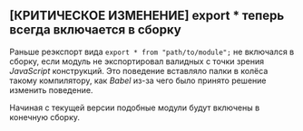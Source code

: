 ## \[КРИТИЧЕСКОЕ ИЗМЕНЕНИЕ\] export * теперь всегда включается в сборку

Раньше реэкспорт вида `export * from "path/to/module";` не включался в сборку, если модуль не экспортировал валидных с точки зрения _JavaScript_ конструкций. Это поведение вставляло палки в колёса такому компилятору, как _Babel_ из-за чего было принято решение изменить поведение.

Начиная с текущей версии подобные модули будут включены в конечную сборку.
